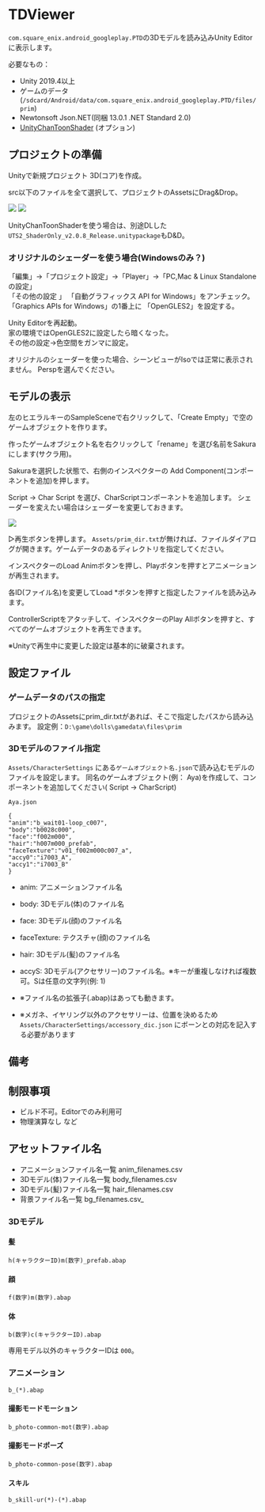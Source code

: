 # TDViewer
`com.square_enix.android_googleplay.PTD`の3Dモデルを読み込みUnity Editorに表示します。


必要なもの：

* Unity 2019.4以上
* ゲームのデータ(`/sdcard/Android/data/com.square_enix.android_googleplay.PTD/files/prim`)
* Newtonsoft Json.NET(同梱 13.0.1 .NET Standard 2.0)
* [UnityChanToonShader](https://github.com/unity3d-jp/UnityChanToonShaderVer2_Project/releases/tag/legacy-2.0.8) (オプション)

## プロジェクトの準備
Unityで新規プロジェクト 3D(コア)を作成。


src以下のファイルを全て選択して、プロジェクトのAssetsにDrag&Drop。

![](screenshots/assets.webp)
![](screenshots/copy_files.png)


UnityChanToonShaderを使う場合は、別途DLした`UTS2_ShaderOnly_v2.0.8_Release.unitypackage`もD&D。




### オリジナルのシェーダーを使う場合(Windowsのみ？)
「編集」→「プロジェクト設定」→「Player」→「PC,Mac & Linux Standalone の設定」  
「その他の設定  」
「自動グラフィックス API for Windows」をアンチェック。  
「Graphics APIs for Windows」の1番上に 「OpenGLES2」を設定する。  


Unity Editorを再起動。  
家の環境ではOpenGLES2に設定したら暗くなった。  
その他の設定→色空間をガンマに設定。

オリジナルのシェーダーを使った場合、シーンビューがIsoでは正常に表示されません。
Perspを選んでください。


## モデルの表示
左のヒエラルキーのSampleSceneで右クリックして、「Create Empty」で空のゲームオブジェクトを作ります。

作ったゲームオブジェクト名を右クリックして「rename」を選び名前をSakuraにします(サクラ用)。

Sakuraを選択した状態で、右側のインスペクターの
Add Component(コンポーネントを追加)を押します。

Script ->  Char Script を選び、CharScriptコンポーネントを追加します。
シェーダーを変えたい場合はシェーダーを変更しておきます。

![](screenshots/inspector.webp)

▷再生ボタンを押します。
`Assets/prim_dir.txt`が無ければ、ファイルダイアログが開きます。ゲームデータのあるディレクトリを指定してください。

インスペクターのLoad Animボタンを押し、Playボタンを押すとアニメーションが再生されます。

各ID(ファイル名)を変更してLoad *ボタンを押すと指定したファイルを読み込みます。

ControllerScriptをアタッチして、インスペクターのPlay Allボタンを押すと、すべてのゲームオブジェクトを再生できます。

※Unityで再生中に変更した設定は基本的に破棄されます。

## 設定ファイル
### ゲームデータのパスの指定
プロジェクトのAssetsにprim_dir.txtがあれば、そこで指定したパスから読み込みます。
設定例：`D:\game\dolls\gamedata\files\prim`

### 3Dモデルのファイル指定
`Assets/CharacterSettings`
にある`ゲームオブジェクト名.json`で読み込むモデルのファイルを設定します。
同名のゲームオブジェクト(例： Aya)を作成して、コンポーネントを追加してください( Script -> CharScript)

`Aya.json`
```
{
"anim":"b_wait01-loop_c007",
"body":"b0028c000",
"face":"f002m000",
"hair":"h007m000_prefab",
"faceTexture":"v01_f002m000c007_a",
"accy0":"i7003_A",
"accy1":"i7003_B"
}
```

* anim: アニメーションファイル名
* body: 3Dモデル(体)のファイル名
* face: 3Dモデル(顔)のファイル名
* faceTexture: テクスチャ(顔)のファイル名
* hair: 3Dモデル(髪)のファイル名
* accyS: 3Dモデル(アクセサリー)のファイル名。※キーが重複しなければ複数可。Sは任意の文字列(例: 1)

* ※ファイル名の拡張子(.abap)はあっても動きます。
* ※メガネ、イヤリング以外のアクセサリーは、位置を決めるため`Assets/CharacterSettings/accessory_dic.json` にボーンとの対応を記入する必要があります



## 備考


## 制限事項
* ビルド不可。Editorでのみ利用可
* 物理演算なし
など


## アセットファイル名

* アニメーションファイル名一覧 anim_filenames.csv
* 3Dモデル(体)ファイル名一覧 body_filenames.csv
* 3Dモデル(髪)ファイル名一覧 hair_filenames.csv
* 背景ファイル名一覧 bg_filenames.csv_
### 3Dモデル
#### 髪
`h(キャラクターID)m(数字)_prefab.abap`

#### 顔
`f(数字)m(数字).abap`

#### 体

```b(数字)c(キャラクターID).abap```


専用モデル以外のキャラクターIDは `000`。

### アニメーション
```b_(*).abap```

#### 撮影モードモーション
```b_photo-common-mot(数字).abap```

#### 撮影モードポーズ
```b_photo-common-pose(数字).abap```

#### スキル
```b_skill-ur(*)-(*).abap```

